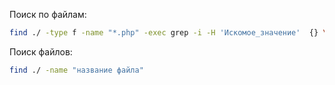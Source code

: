 Поиск по файлам:
```bash
find ./ -type f -name "*.php" -exec grep -i -H 'Искомое_значение'  {} \; | tee -a poisk.log
```

Поиск файлов:
```bash
find ./ -name "название файла"
```